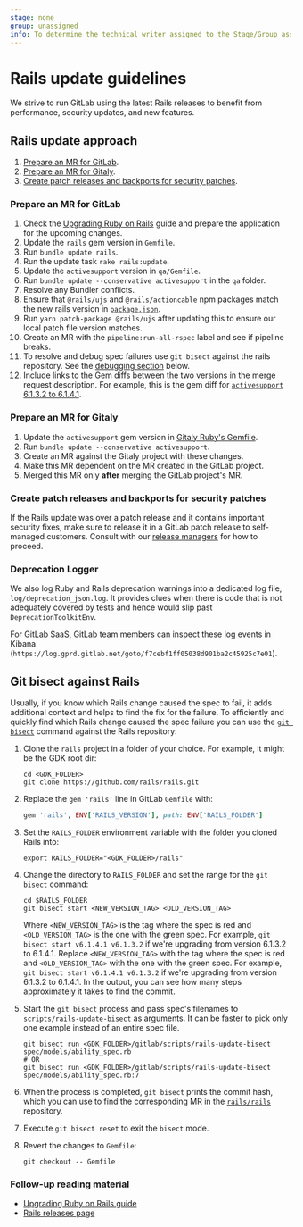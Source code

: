 ```yaml
---
stage: none
group: unassigned
info: To determine the technical writer assigned to the Stage/Group associated with this page, see https://about.gitlab.com/handbook/product/ux/technical-writing/#assignments
---
```


# Rails update guidelines

We strive to run GitLab using the latest Rails releases to benefit from performance, security updates, and new features.

## Rails update approach

1. [Prepare an MR for GitLab](#prepare-an-mr-for-gitlab).
1. [Prepare an MR for Gitaly](#prepare-an-mr-for-gitaly).
1. [Create patch releases and backports for security patches](#create-patch-releases-and-backports-for-security-patches).

### Prepare an MR for GitLab

1. Check the [Upgrading Ruby on Rails](https://guides.rubyonrails.org/upgrading_ruby_on_rails.html) guide and prepare the application for the upcoming changes.
1. Update the `rails` gem version in `Gemfile`.
1. Run `bundle update rails`.
1. Run the update task `rake rails:update`.
1. Update the `activesupport` version in `qa/Gemfile`.
1. Run `bundle update --conservative activesupport` in the `qa` folder.
1. Resolve any Bundler conflicts.
1. Ensure that `@rails/ujs` and `@rails/actioncable` npm packages match the new rails version in [`package.json`](https://gitlab.com/gitlab-org/gitlab/blob/master/package.json).
1. Run `yarn patch-package @rails/ujs` after updating this to ensure our local patch file version matches.
1. Create an MR with the `pipeline:run-all-rspec` label and see if pipeline breaks.
1. To resolve and debug spec failures use `git bisect` against the rails repository. See the [debugging section](#git-bisect-against-rails) below.
1. Include links to the Gem diffs between the two versions in the merge request description. For example, this is the gem diff for
   [`activesupport` 6.1.3.2 to 6.1.4.1](https://my.diffend.io/gems/activerecord/6.1.3.2/6.1.4.1).

### Prepare an MR for Gitaly

1. Update the `activesupport` gem version in [Gitaly Ruby's Gemfile](https://gitlab.com/gitlab-org/gitaly/-/blob/master/ruby/Gemfile).
1. Run `bundle update --conservative activesupport`.
1. Create an MR against the Gitaly project with these changes.
1. Make this MR dependent on the MR created in the GitLab project.
1. Merged this MR only **after** merging the GitLab project's MR.

### Create patch releases and backports for security patches

If the Rails update was over a patch release and it contains important security fixes,
make sure to release it in a
GitLab patch release to self-managed customers. Consult with our [release managers](https://about.gitlab.com/community/release-managers/)
for how to proceed.

### Deprecation Logger

We also log Ruby and Rails deprecation warnings into a dedicated log file, `log/deprecation_json.log`. It provides
clues when there is code that is not adequately covered by tests and hence would slip past `DeprecationToolkitEnv`.

For GitLab SaaS, GitLab team members can inspect these log events in Kibana (`https://log.gprd.gitlab.net/goto/f7cebf1ff05038d901ba2c45925c7e01`).

## Git bisect against Rails

Usually, if you know which Rails change caused the spec to fail, it adds additional context and
helps to find the fix for the failure.
To efficiently and quickly find which Rails change caused the spec failure you can use the
[`git bisect`](https://git-scm.com/docs/git-bisect) command against the Rails repository:

1. Clone the `rails` project in a folder of your choice. For example, it might be the GDK root dir:

    ```shell
    cd <GDK_FOLDER>
    git clone https://github.com/rails/rails.git
    ```

1. Replace the `gem 'rails'` line in GitLab `Gemfile` with:

    ```ruby
    gem 'rails', ENV['RAILS_VERSION'], path: ENV['RAILS_FOLDER']
    ```

1. Set the `RAILS_FOLDER` environment variable with the folder you cloned Rails into:

    ```shell
    export RAILS_FOLDER="<GDK_FOLDER>/rails"
    ```

1. Change the directory to `RAILS_FOLDER` and set the range for the `git bisect` command:

    ```shell
    cd $RAILS_FOLDER
    git bisect start <NEW_VERSION_TAG> <OLD_VERSION_TAG>
    ```

    Where `<NEW_VERSION_TAG>` is the tag where the spec is red and `<OLD_VERSION_TAG>` is the one with the green spec.
    For example, `git bisect start v6.1.4.1 v6.1.3.2` if we're upgrading from version 6.1.3.2 to 6.1.4.1.
    Replace `<NEW_VERSION_TAG>` with the tag where the spec is red and `<OLD_VERSION_TAG>` with the one with the green spec. For example, `git bisect start v6.1.4.1 v6.1.3.2` if we're upgrading from version 6.1.3.2 to 6.1.4.1.
    In the output, you can see how many steps approximately it takes to find the commit.
1. Start the `git bisect` process and pass spec's filenames to `scripts/rails-update-bisect` as arguments. It can be faster to pick only one example instead of an entire spec file.

    ```shell
    git bisect run <GDK_FOLDER>/gitlab/scripts/rails-update-bisect spec/models/ability_spec.rb
    # OR
    git bisect run <GDK_FOLDER>/gitlab/scripts/rails-update-bisect spec/models/ability_spec.rb:7
    ```

1. When the process is completed, `git bisect` prints the commit hash, which you can use to find the corresponding MR in the [`rails/rails`](https://github.com/rails/rails) repository.
1. Execute `git bisect reset` to exit the `bisect` mode.
1. Revert the changes to `Gemfile`:

    ```shell
    git checkout -- Gemfile
    ```

### Follow-up reading material

- [Upgrading Ruby on Rails guide](https://guides.rubyonrails.org/upgrading_ruby_on_rails.html)
- [Rails releases page](https://github.com/rails/rails/releases)
